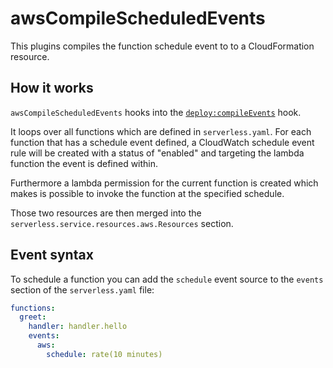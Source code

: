 # awsCompileScheduledEvents

This plugins compiles the function schedule event to to a CloudFormation resource.

## How it works

`awsCompileScheduledEvents` hooks into the [`deploy:compileEvents`](/docs/plugins/core/deploy.md) hook.

It loops over all functions which are defined in `serverless.yaml`. For each function that has a schedule event defined,
a CloudWatch schedule event rule will be created with a status of "enabled" and targeting the lambda function the event
is defined within.

Furthermore a lambda permission for the current function is created which makes is possible to invoke the function at
the specified schedule.

Those two resources are then merged into the `serverless.service.resources.aws.Resources` section.

## Event syntax

To schedule a function you can add the `schedule` event source to the `events` section of the `serverless.yaml` file:

```yaml
functions:
  greet:
    handler: handler.hello
    events:
      aws:
        schedule: rate(10 minutes)
```

